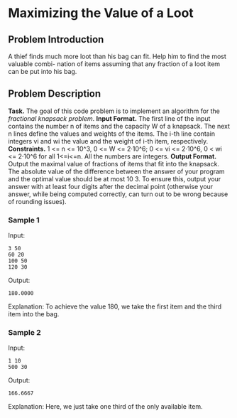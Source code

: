 # Maximizing the Value of a Loot

## Problem Introduction
A thief finds much more loot than his bag can fit. Help him to find the most valuable combi- nation of items assuming that any fraction of a loot item can be put into his bag.

## Problem Description
**Task.** The goal of this code problem is to implement an algorithm for the *fractional knapsack problem*.
**Input Format.** The first line of the input contains the number n of items and the capacity W of a knapsack. The next n lines define the values and weights of the items. The i-th line contain integers vi and wi   the value and the weight of i-th item, respectively.
**Constraints.** 1 <= n <= 10^3, 0 <= W <= 2·10^6; 0 <= vi <= 2·10^6, 0 < wi <= 2·10^6 for all 1<=i<=n. All the numbers are integers.
**Output Format.** Output the maximal value of fractions of items that fit into the knapsack. The absolute value of the difference between the answer of your program and the optimal value should be at most 10 3. To ensure this, output your answer with at least four digits after the decimal point (otherwise your answer, while being computed correctly, can turn out to be wrong because of rounding issues).

### Sample 1
Input:
```
3 50
60 20
100 50
120 30
```
Output:
```
180.0000
```
Explanation:
To achieve the value 180, we take the first item and the third item into the bag.

### Sample 2
Input:
```
1 10
500 30
```
Output:
```
166.6667
```
Explanation:
Here, we just take one third of the only available item.